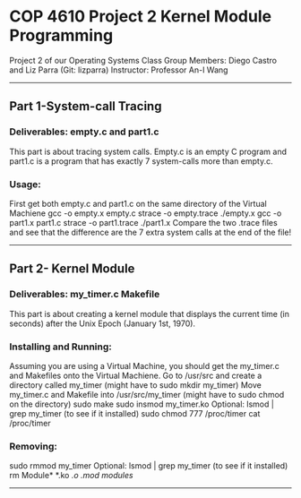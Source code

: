# COP 4610 Project 2 Kernel Module Programming


Project 2 of our Operating Systems Class
Group Members: Diego Castro and Liz Parra (Git: lizparra)
Instructor: Professor An-I Wang

--------------------------------------------------------------------------------------------------

## Part 1-System-call Tracing

### Deliverables: empty.c and part1.c

This part is about tracing system calls. Empty.c is an empty C program and part1.c is a program that has exactly 7 system-calls more than empty.c.

### Usage: 
First get both empty.c and part1.c on the same directory of the Virtual Machiene
gcc -o empty.x empty.c 
strace -o empty.trace ./empty.x 
gcc -o part1.x part1.c
strace -o part1.trace ./part1.x
Compare the two .trace files and see that the difference are the 7 extra system calls at the end of the file!

--------------------------------------------------------------------------------------------------
## Part 2- Kernel Module

### Deliverables: my_timer.c Makefile

This part is about creating a kernel module that displays the current time (in seconds) after the Unix Epoch (January 1st, 1970).



### Installing and Running: 
Assuming you are using a Virtual Machine, you should get the my_timer.c and Makefiles onto the Virtual Machiene.
Go to /usr/src and create a directory called my_timer (might have to sudo mkdir my_timer)
Move my_timer.c and Makefile into /usr/src/my_timer (might have to sudo chmod on the directory)
sudo make
sudo insmod my_timer.ko
Optional: lsmod | grep my_timer (to see if it installed)
sudo chmod 777 /proc/timer
cat /proc/timer

### Removing: 
sudo rmmod my_timer
Optional: lsmod | grep my_timer (to see if it installed)
rm Module* *.ko *.o *.mod* modules*

--------------------------------------------------------------------------------------------------

